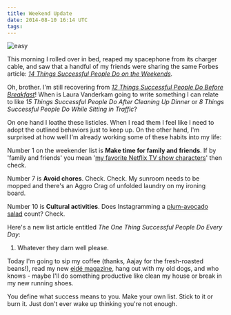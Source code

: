 ```yaml
---
title: Weekend Update
date: 2014-08-10 16:14 UTC
tags:
---
```


![easy](/img/easy.JPG)

This morning I rolled over in bed, reaped my spacephone from its charger cable, and saw that a handful of my friends were sharing the same Forbes article: *[14 Things Successful People Do on the Weekends](http://www.forbes.com/sites/jacquelynsmith/2013/02/22/14-things-successful-people-do-on-weekends/).*

Oh, brother. I'm still recovering from *[12 Things Successful People Do Before Breakfast](http://www.businessinsider.com/how-successful-people-spend-mornings-2014-1)*! When is Laura Vanderkam going to write something I can relate to like *15 Things Successful People Do After Cleaning Up Dinner* or *8 Things Successful People Do While Sitting in Traffic*?

On one hand I loathe these listicles. When I read them I feel like I need to adopt the outlined behaviors just to keep up. On the other hand, I'm surprised at how well I'm already working some of these habits into my life:

Number 1 on the weekender list is **Make time for family and friends**. If by 'family and friends' you mean '[my favorite Netflix TV show characters](http://www.tumblr.com/tagged/holder-and-linden)' then check.

Number 7 is **Avoid chores**. Check. Check. My sunroom needs to be mopped and there's an Aggro Crag of unfolded laundry on my ironing board.

Number 10 is **Cultural activities**. Does Instagramming a [plum-avocado salad](http://food52.com/recipes/6130-plum-avocado-summer-salad) count? Check.

Here's a new list article entitled *The One Thing Successful People Do Every Day*:

 1. Whatever they darn well please.

Today I'm going to sip my coffee (thanks, Aajay for the fresh-roasted beans!), read my new [eidé magazine](http://www.eidemagazine.com/), hang out with my old dogs, and who knows - maybe I'll do something productive like clean my house or break in my new running shoes.

You define what success means to you. Make your own list. Stick to it or burn it. Just don't ever wake up thinking you're not enough.